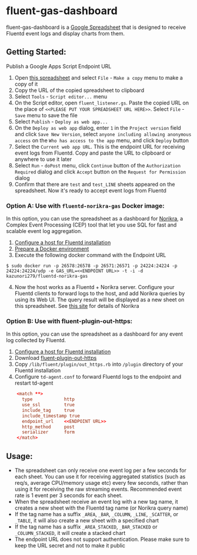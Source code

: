 fluent-gas-dashboard
====================

fluent-gas-dashboard is a [Google Spreadsheet](https://docs.google.com/spreadsheet/ccc?key=0AtBJDW02Hvh9dHUtZFlPQ0FRRGltY3dHb3hWaE11Wmc#gid=206) that is designed to receive Fluentd event logs and display charts from them.

## Getting Started:

Publish a Google Apps Script Endpoint URL

1. Open [this spreadsheet](https://docs.google.com/spreadsheet/ccc?key=0AtBJDW02Hvh9dHUtZFlPQ0FRRGltY3dHb3hWaE11Wmc#gid=206) and select `File` - `Make a copy` menu to make a copy of it
2. Copy the URL of the copied spreadsheet to clipboard
3. Select `Tools` - `Script editor...` menu
4. On the Script editor, open `fluent_listener.gs`. Paste the copied URL on the place of `<<PLEASE PUT YOUR SPREADSHEET URL HERE>>`. Select `File` - `Save` menu to save the file
5. Select `Publish` - `Deploy as web app...`
6. On the `Deploy as web app` dialog, enter `1` in the `Project version` field and click `Save New Version`, select `anyone including allowing anonymous access` on the `Who has access to the app` menu, and click `Deploy` button
7. Select the `Current web app URL`. This is the endpoint URL for receiving event logs from Fluentd. Copy and paste the URL to clipboard or anywhere to use it later
8. Select `Run` - `doPost` menu, click `Continue` button of the `Authorization Required` dialog and click `Accept` button on the `Request for Permission` dialog
9. Confirm that there are `test` and `test_LINE` sheets appeared on the spreadsheet. Now it's ready to accept event logs from Fluentd

### Option A: Use with `fluentd-norikra-gas` Docker image:

In this option, you can use the spreadsheet as a dashboard for [Norikra](http://norikra.github.io/), a Complex Event Processing (CEP) tool that let you use SQL for fast and scalable event log aggregation.

1. [Configure a host for Fluentd installation](https://www.google.com/url?q=http://docs.fluentd.org/articles/before-install&usd=2&usg=ALhdy2-Eq3wSUPNxaZr13oC2Mt5UssbUhw)
2. [Prepare a Docker environment](https://www.google.com/url?q=https://www.docker.io/&usd=2&usg=ALhdy2-uNZKLM-jQQXncnc5eKHG-11c4og)
3. Execute the following docker command with the Endpoint URL

```
$ sudo docker run -p 26578:26578 -p 26571:26571 -p 24224:24224 -p 24224:24224/udp -e GAS_URL=<<ENDPOINT URL>> -t -i -d kazunori279/fluentd-norikra-gas
```

4. Now the host works as a Fluentd + Norikra server. Configure your Fluentd clients to forward logs to the host, and add Norikra queries by using its Web UI. The query result will be displayed as a new sheet on this spreadsheet. See [this site](http://norikra.github.io/) for details of Norikra

### Option B: Use with fluent-plugin-out-https:

In this option, you can use the spreadsheet as a dashboard for any event log collected by Fluentd. 

1. [Configure a host for Fluentd installation](https://www.google.com/url?q=http://docs.fluentd.org/articles/before-install&usd=2&usg=ALhdy2-Eq3wSUPNxaZr13oC2Mt5UssbUhw)
2. Download [fluent-plugin-out-https](https://www.google.com/url?q=https://github.com/kazunori279/fluent-plugin-out-https&usd=2&usg=ALhdy28zgZOuf3L6f8uw3RZDVZefvDH1eA)
3. Copy `/lib/fluent/plugin/out_https.rb` into `/plugin` directory of your Fluentd installation
4. Configure `td-agent.conf` to forward Fluentd logs to the endpoint and restart td-agent

```td-agent.conf
    <match **>
      type            http
      use_ssl         true
      include_tag     true
      include_timestamp true
      endpoint_url    <<ENDPOINT URL>>
      http_method     post
      serializer      form
    </match>
```

## Usage:

- The spreadsheet can only receive one event log per a few seconds for each sheet. You can use it for receiving aggregated statistics (such as req/s, average CPU/memory usage etc) every few seconds, rather than using it for receiving the raw streaming events. Recommended event rate is 1 event per 3 seconds for each sheet.
- When the spreadsheet receive an event log with a new tag name, it creates a new sheet with the Fluentd tag name (or Norikra query name)
- If the tag name has a suffix `_AREA`, `_BAR`, `_COLUMN`, `_LINE`, `_SCATTER`, or `_TABLE`, it will also create a new sheet with a specified chart
- If the tag name has a suffix `_AREA_STACKED`, `_BAR_STACKED` or `_COLUMN_STACKED`, it will create a stacked chart
- The endpoint URL does not support authentication. Please make sure to keep the URL secret and not to make it public
